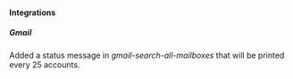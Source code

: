 
#### Integrations
##### Gmail
Added a status message in *gmail-search-all-mailboxes* that will be printed every 25 accounts.